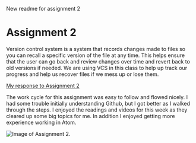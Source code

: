 New readme for assignment 2
# Assignment 2

Version control system is a system that records changes made to files
so you can recall a specific version of the file at any time. This helps
ensure that the user can go back and review changes over time and revert back to old versions if needed. We are using VCS in this class to help up track our progress and help us recover files if we mess up or lose them.

[My response to Assignment 2](./response,txt)

The work cycle for this assignment was easy to follow and flowed nicely. I had some trouble initially understanding Github, but I got better as I walked through the steps. I enjoyed the readings and videos for this week as they cleared up some big topics for me. In addition I enjoyed getting more experience working in Atom.

![Image of Assignment 2.](./images/screenshot2.png.)
